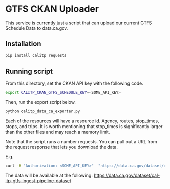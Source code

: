 # GTFS CKAN Uploader

This service is currently just a script that can upload our current GTFS Schedule Data
to data.ca.gov.

## Installation

```python
pip install calitp requests
```

## Running script

From this directory, set the CKAN API key with the following code.

```bash
export CALITP_CKAN_GTFS_SCHEDULE_KEY=<SOME_API_KEY>
```

Then, run the export script below.

```python
python calitp_data_ca_exporter.py
```

Each of the resources will have a resource id. Agency, routes, stop_times, stops, and trips. It is worth mentioning that stop_times is significantly larger than the other files and may reach a memory limit.

Note that the script runs a number requests. You can pull out a URL from the request response that lets you download the data.

E.g.

```bash
curl -H "Authorization: <SOME_API_KEY>"  "https://data.ca.gov/dataset/de6f1544-b162-4d16-997b-c183912c8e62/resource/c6bbb637-988f-431c-8444-aef7277297f8/download/gtfs_schedule_routes.csv"
```

The data will be available at the following:
https://data.ca.gov/dataset/cal-itp-gtfs-ingest-pipeline-dataset
